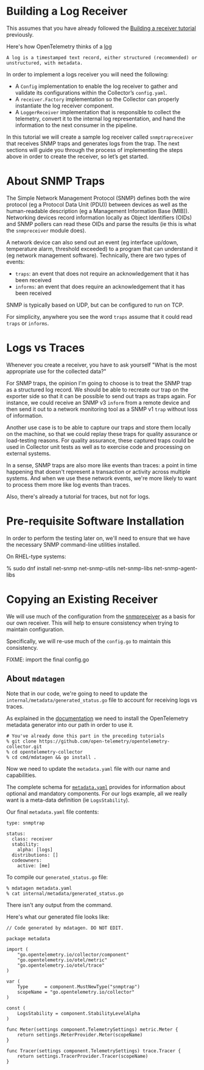 

# Building a Log Receiver

This assumes that you have already followed the [Building a receiver tutorial](https://opentelemetry.io/docs/collector/building/receiver/) previously.

Here's how OpenTelemetry thinks of a [log](https://opentelemetry.io/docs/concepts/signals/logs/)

    A log is a timestamped text record, either structured (recommended) or unstructured, with metadata.

In order to implement a logs receiver you will need the following:

* A `Config` implementation to enable the log receiver to gather and validate its configurations within the Collector’s `config.yaml`.
* A `receiver.Factory` implementation so the Collector can properly instantiate the log receiver component.
* A `LoggerReceiver` implementation that is responsible to collect the telemetry, convert it to the internal log representation, and hand the information to the next consumer in the pipeline.


In this tutorial we will create a sample log receiver called `snmptrapreceiver` that receives SNMP traps and generates logs from the trap. The next sections will guide you through the process of implementing the steps above in order to create the receiver, so let’s get started.

# About SNMP Traps
The Simple Network Management Protocol (SNMP) defines both the wire protocol (eg a Protocol Data Unit (PDU)) between devices as well as the
human-readable description (eg a Management Information Base (MIB)). Networking devices record information locally as Object Identifiers (OIDs)
and SNMP pollers can read these OIDs and parse the results (ie this is what the `snmpreceiver` module does).

A network device can also send out an event (eg interface up/down, temperature alarm, threshold exceeded) to a program that can understand it (eg network management software).
Technically, there are two types of events:

* `traps`: an event that does not require an acknowledgement that it has been received 
* `informs`: an event that does require an acknowledgement that it has been received 

SNMP is typically based on UDP, but can be configured to run on TCP.

For simplicity, anywhere you see the word `traps` assume that it could read `traps` or `informs`.

# Logs vs Traces
Whenever you create a receiver, you have to ask yourself "What is the most appropriate use for the collected data?"

For SNMP traps, the opinion I'm going to choose is to treat the SNMP trap as a structured log record. We should be able to recreate
our trap on the exporter side so that it can be possible to send out traps as traps again. For instance, we could receive an SNMP v3 `inform`
from a remote device and then send it out to a network monitoring tool as a SNMP v1 `trap` without loss of information.

Another use case is to be able to capture our traps and store them locally on the machine, so that we could replay these traps
for quality assurance or load-testing reasons. For quality assurance, these captured traps could be used in Collector unit tests as well
as to exercise code and processing on external systems.

In a sense, SNMP traps are also more like events than traces: a point in time happening that doesn't represent a transaction or activity
across multiple systems. And when we use these network events, we're more likely to want to process them more like log events than traces.

Also, there's already a tutorial for traces, but not for logs.

# Pre-requisite Software Installation
In order to perform the testing later on, we'll need to ensure that we have the necessary SNMP command-line utilities installed.

On RHEL-type systems:

   % sudo dnf install net-snmp net-snmp-utils net-snmp-libs net-snmp-agent-libs



# Copying an Existing Receiver
We will use much of the configuration from the [snmpreceiver](https://github.com/open-telemetry/opentelemetry-collector-contrib/tree/main/receiver/snmpreceiver) as
a basis for our own receiver. This will help to ensure consistency when trying to maintain configuration.

Specifically, we will re-use much of the `config.go` to maintain this consistency.

FIXME: import the final config.go

## About `mdatagen`
Note that in our code, we're going to need to update the `internal/metadata/generated_status.go` file to account for receiving logs vs traces.

As explained in the [documentation](https://github.com/open-telemetry/opentelemetry-collector/blob/main/cmd/mdatagen/README.md) we need to install
the OpenTelemetry metadata generator into our path in order to use it.

    # You've already done this part in the preceding tutorials
    % git clone https://github.com/open-telemetry/opentelemetry-collector.git
    % cd opentelemetry-collector
    % cd cmd/mdatagen && go install .

Now we need to update the `metadata.yaml` file with our name and capabilities.

The complete schema for [`metadata.yaml`](https://github.com/open-telemetry/opentelemetry-collector/blob/main/cmd/mdatagen/metadata-schema.yaml) provides
for information about optional and mandatory components. For our logs example, all we really want is a meta-data definition (ie `LogsStability`).

Our final `metadata.yaml` file contents:

    type: snmptrap

    status:
      class: receiver
      stability:
        alpha: [logs]
      distributions: []
      codeowners:
        active: [me]


To compile our `generated_status.go` file:

    % mdatagen metadata.yaml
    % cat internal/metadata/generated_status.go

There isn't any output from the command.

Here's what our generated file looks like:


    // Code generated by mdatagen. DO NOT EDIT.

    package metadata

    import (
	    "go.opentelemetry.io/collector/component"
	    "go.opentelemetry.io/otel/metric"
	    "go.opentelemetry.io/otel/trace"
    )

    var (
	    Type      = component.MustNewType("snmptrap")
	    scopeName = "go.opentelemetry.io/collector"
    )

    const (
	    LogsStability = component.StabilityLevelAlpha
    )

    func Meter(settings component.TelemetrySettings) metric.Meter {
	    return settings.MeterProvider.Meter(scopeName)
    }

    func Tracer(settings component.TelemetrySettings) trace.Tracer {
	    return settings.TracerProvider.Tracer(scopeName)
    }


